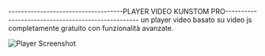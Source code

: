 ------------------------------------PLAYER VIDEO KUNSTOM PRO---------------------------------------------------
un player video basato su video js completamente gratuito con funzionalità avanzate.

![Player Screenshot](https://res.cloudinary.com/dytgyobxj/image/upload/v1234567890/Screenshot_2025-03-03_150004_rit6nq.png)

